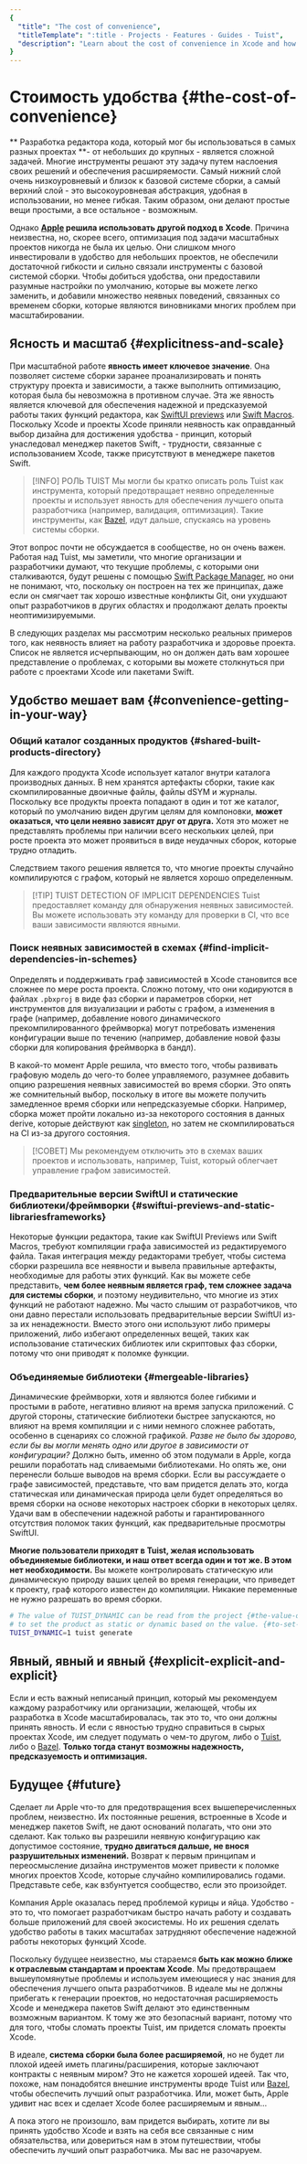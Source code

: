 ```yaml
---
{
  "title": "The cost of convenience",
  "titleTemplate": ":title · Projects · Features · Guides · Tuist",
  "description": "Learn about the cost of convenience in Xcode and how Tuist helps you prevent the issues that come with it."
}
---
```

# Стоимость удобства {#the-cost-of-convenience}

** Разработка редактора кода, который мог бы использоваться в самых разных
проектах **- от небольших до крупных - является сложной задачей. Многие
инструменты решают эту задачу путем наслоения своих решений и обеспечения
расширяемости. Самый нижний слой очень низкоуровневый и близок к базовой системе
сборки, а самый верхний слой - это высокоуровневая абстракция, удобная в
использовании, но менее гибкая. Таким образом, они делают простые вещи простыми,
а все остальное - возможным.

Однако **[Apple](https://www.apple.com) решила использовать другой подход в
Xcode**. Причина неизвестна, но, скорее всего, оптимизация под задачи масштабных
проектов никогда не была их целью. Они слишком много инвестировали в удобство
для небольших проектов, не обеспечили достаточной гибкости и сильно связали
инструменты с базовой системой сборки. Чтобы добиться удобства, они предоставили
разумные настройки по умолчанию, которые вы можете легко заменить, и добавили
множество неявных поведений, связанных со временем сборки, которые являются
виновниками многих проблем при масштабировании.

## Ясность и масштаб {#explicitness-and-scale}

При масштабной работе **явность имеет ключевое значение**. Она позволяет системе
сборки заранее проанализировать и понять структуру проекта и зависимости, а
также выполнить оптимизацию, которая была бы невозможна в противном случае. Эта
же явность является ключевой для обеспечения надежной и предсказуемой работы
таких функций редактора, как [SwiftUI
previews](https://developer.apple.com/documentation/swiftui/previews-in-xcode)
или [Swift
Macros](https://docs.swift.org/swift-book/documentation/the-swift-programming-language/macros/).
Поскольку Xcode и проекты Xcode приняли неявность как оправданный выбор дизайна
для достижения удобства - принцип, который унаследовал менеджер пакетов Swift, -
трудности, связанные с использованием Xcode, также присутствуют в менеджере
пакетов Swift.

> [!INFO] РОЛЬ TUIST Мы могли бы кратко описать роль Tuist как инструмента,
> который предотвращает неявно определенные проекты и использует явность для
> обеспечения лучшего опыта разработчика (например, валидация, оптимизация).
> Такие инструменты, как [Bazel](https://bazel.build), идут дальше, спускаясь на
> уровень системы сборки.

Этот вопрос почти не обсуждается в сообществе, но он очень важен. Работая над
Tuist, мы заметили, что многие организации и разработчики думают, что текущие
проблемы, с которыми они сталкиваются, будут решены с помощью [Swift Package
Manager](https://www.swift.org/documentation/package-manager/), но они не
понимают, что, поскольку он построен на тех же принципах, даже если он смягчает
так хорошо известные конфликты Git, они ухудшают опыт разработчиков в других
областях и продолжают делать проекты неоптимизируемыми.

В следующих разделах мы рассмотрим несколько реальных примеров того, как
неявность влияет на работу разработчика и здоровье проекта. Список не является
исчерпывающим, но он должен дать вам хорошее представление о проблемах, с
которыми вы можете столкнуться при работе с проектами Xcode или пакетами Swift.

## Удобство мешает вам {#convenience-getting-in-your-way}

### Общий каталог созданных продуктов {#shared-built-products-directory}

Для каждого продукта Xcode использует каталог внутри каталога производных
данных. В нем хранятся артефакты сборки, такие как скомпилированные двоичные
файлы, файлы dSYM и журналы. Поскольку все продукты проекта попадают в один и
тот же каталог, который по умолчанию виден другим целям для компоновки, **может
оказаться, что цели неявно зависят друг от друга.** Хотя это может не
представлять проблемы при наличии всего нескольких целей, при росте проекта это
может проявиться в виде неудачных сборок, которые трудно отладить.

Следствием такого решения является то, что многие проекты случайно компилируются
с графом, который не является хорошо определенным.

> [!TIP] TUIST DETECTION OF IMPLICIT DEPENDENCIES Tuist предоставляет
> <LocalizedLink href="/guides/features/inspect/implicit-dependencies">команду</LocalizedLink>
> для обнаружения неявных зависимостей. Вы можете использовать эту команду для
> проверки в CI, что все ваши зависимости являются явными.

### Поиск неявных зависимостей в схемах {#find-implicit-dependencies-in-schemes}

Определять и поддерживать граф зависимостей в Xcode становится все сложнее по
мере роста проекта. Сложно потому, что они кодируются в файлах `.pbxproj` в виде
фаз сборки и параметров сборки, нет инструментов для визуализации и работы с
графом, а изменения в графе (например, добавление нового динамического
прекомпилированного фреймворка) могут потребовать изменения конфигурации выше по
течению (например, добавление новой фазы сборки для копирования фреймворка в
бандл).

В какой-то момент Apple решила, что вместо того, чтобы развивать графовую модель
до чего-то более управляемого, разумнее добавить опцию разрешения неявных
зависимостей во время сборки. Это опять же сомнительный выбор, поскольку в итоге
вы можете получить замедленное время сборки или непредсказуемые сборки.
Например, сборка может пройти локально из-за некоторого состояния в данных
derive, которые действуют как
[singleton](https://en.wikipedia.org/wiki/Singleton_pattern), но затем не
скомпилироваться на CI из-за другого состояния.

> [!СОВЕТ] Мы рекомендуем отключить это в схемах ваших проектов и использовать,
> например, Tuist, который облегчает управление графом зависимостей.

### Предварительные версии SwiftUI и статические библиотеки/фреймворки {#swiftui-previews-and-static-librariesframeworks}

Некоторые функции редактора, такие как SwiftUI Previews или Swift Macros,
требуют компиляции графа зависимостей из редактируемого файла. Такая интеграция
между редакторами требует, чтобы система сборки разрешила все неявности и вывела
правильные артефакты, необходимые для работы этих функций. Как вы можете себе
представить, **чем более неявным является граф, тем сложнее задача для системы
сборки**, и поэтому неудивительно, что многие из этих функций не работают
надежно. Мы часто слышим от разработчиков, что они давно перестали использовать
предварительные версии SwiftUI из-за их ненадежности. Вместо этого они
используют либо примеры приложений, либо избегают определенных вещей, таких как
использование статических библиотек или скриптовых фаз сборки, потому что они
приводят к поломке функции.

### Объединяемые библиотеки {#mergeable-libraries}

Динамические фреймворки, хотя и являются более гибкими и простыми в работе,
негативно влияют на время запуска приложений. С другой стороны, статические
библиотеки быстрее запускаются, но влияют на время компиляции и с ними немного
сложнее работать, особенно в сценариях со сложной графикой. *Разве не было бы
здорово, если бы вы могли менять одно или другое в зависимости от конфигурации?*
Должно быть, именно об этом подумали в Apple, когда решили поработать над
сливаемыми библиотеками. Но опять же, они перенесли больше выводов на время
сборки. Если вы рассуждаете о графе зависимостей, представьте, что вам придется
делать это, когда статическая или динамическая природа цели будет определяться
во время сборки на основе некоторых настроек сборки в некоторых целях. Удачи вам
в обеспечении надежной работы и гарантированного отсутствия поломок таких
функций, как предварительные просмотры SwiftUI.

**Многие пользователи приходят в Tuist, желая использовать объединяемые
библиотеки, и наш ответ всегда один и тот же. В этом нет необходимости.** Вы
можете контролировать статическую или динамическую природу ваших целей во время
генерации, что приведет к проекту, граф которого известен до компиляции. Никакие
переменные не нужно разрешать во время сборки.

```bash
# The value of TUIST_DYNAMIC can be read from the project {#the-value-of-tuist_dynamic-can-be-read-from-the-project}
# to set the product as static or dynamic based on the value. {#to-set-the-product-as-static-or-dynamic-based-on-the-value}
TUIST_DYNAMIC=1 tuist generate
```

## Явный, явный и явный {#explicit-explicit-and-explicit}

Если и есть важный неписаный принцип, который мы рекомендуем каждому
разработчику или организации, желающей, чтобы их разработка в Xcode
масштабировалась, так это то, что они должны принять явность. И если с явностью
трудно справиться в сырых проектах Xcode, им следует подумать о чем-то другом,
либо о [Tuist](https://tuist.io), либо о [Bazel](https://bazel.build). **Только
тогда станут возможны надежность, предсказуемость и оптимизация.**

## Будущее {#future}

Сделает ли Apple что-то для предотвращения всех вышеперечисленных проблем,
неизвестно. Их постоянные решения, встроенные в Xcode и менеджер пакетов Swift,
не дают оснований полагать, что они это сделают. Как только вы разрешили неявную
конфигурацию как допустимое состояние, **трудно двигаться дальше, не внося
разрушительных изменений.** Возврат к первым принципам и переосмысление дизайна
инструментов может привести к поломке многих проектов Xcode, которые случайно
компилировались годами. Представьте себе, как взбунтуется сообщество, если это
произойдет.

Компания Apple оказалась перед проблемой курицы и яйца. Удобство - это то, что
помогает разработчикам быстро начать работу и создавать больше приложений для
своей экосистемы. Но их решения сделать удобство работы в таких масштабах
затрудняют обеспечение надежной работы некоторых функций Xcode.

Поскольку будущее неизвестно, мы стараемся **быть как можно ближе к отраслевым
стандартам и проектам Xcode**. Мы предотвращаем вышеупомянутые проблемы и
используем имеющиеся у нас знания для обеспечения лучшего опыта разработчиков. В
идеале мы не должны прибегать к генерации проектов, но недостаточная
расширяемость Xcode и менеджера пакетов Swift делают это единственным возможным
вариантом. К тому же это безопасный вариант, потому что для того, чтобы сломать
проекты Tuist, им придется сломать проекты Xcode.

В идеале, **система сборки была более расширяемой**, но не будет ли плохой идеей
иметь плагины/расширения, которые заключают контракты с неявным миром? Это не
кажется хорошей идеей. Так что, похоже, нам понадобятся внешние инструменты
вроде Tuist или [Bazel](https://bazel.build), чтобы обеспечить лучший опыт
разработчика. Или, может быть, Apple удивит нас всех и сделает Xcode более
расширяемым и явным...

А пока этого не произошло, вам придется выбирать, хотите ли вы принять удобство
Xcode и взять на себя все связанные с ним обязательства, или довериться нам в
этом путешествии, чтобы обеспечить лучший опыт разработчика. Мы вас не
разочаруем.
